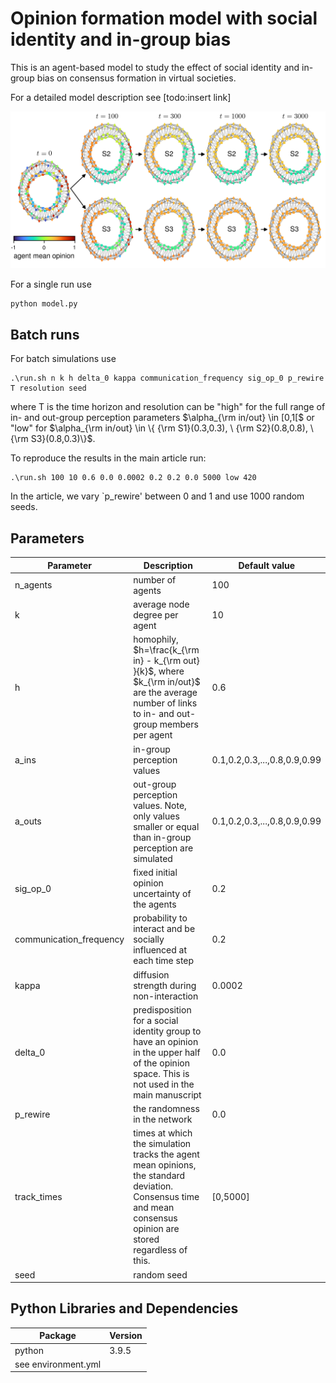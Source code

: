 # Opinion formation model with social identity and in-group bias

This is an agent-based model to study the effect of social identity and in-group bias on consensus formation in virtual societies. 

For a detailed model description see [todo:insert link]

<p align="center">
  <img src="Networks_p=0.png" width="600">
</p>

For a single run use
```
python model.py 
```

## Batch runs

For batch simulations use 
```
.\run.sh n k h delta_0 kappa communication_frequency sig_op_0 p_rewire T resolution seed 
```
where T is the time horizon and resolution can be "high" for the full range of in- and out-group perception parameters $\alpha_{\rm in/out} \in [0,1[$ or "low" for $\alpha_{\rm in/out} \in \{ {\rm S1}(0.3,0.3), \ {\rm S2}(0.8,0.8), \ {\rm S3}(0.8,0.3)\}$.

To reproduce the results in the main article run: 
```
.\run.sh 100 10 0.6 0.0 0.0002 0.2 0.2 0.0 5000 low 420 
```
In the article, we vary `p_rewire' between 0 and 1 and use 1000 random seeds.

## Parameters

| Parameter | Description | Default value |
|-----|-----|-----|
| n_agents | number of agents | 100 |
| k | average node degree per agent | 10 |
| h | homophily, $h=\frac{k_{\rm in} - k_{\rm out} }{k}$, where $k_{\rm in/out}$ are the average number of links to in- and out-group members per agent | 0.6 |
| a_ins | in-group perception values | 0.1,0.2,0.3,...,0.8,0.9,0.99 |
| a_outs | out-group perception values. Note, only values smaller or equal than in-group perception are simulated | 0.1,0.2,0.3,...,0.8,0.9,0.99 |
| sig_op_0 | fixed initial opinion uncertainty of the agents | 0.2 |
| communication_frequency | probability to interact and be socially influenced at each time step | 0.2 |
| kappa | diffusion strength during non-interaction | 0.0002 |
| delta_0 | predisposition for a social identity group to have an opinion in the upper half of the opinion space. This is not used in the main manuscript | 0.0 |
| p_rewire | the randomness in the network | 0.0 |
| track_times | times at which the simulation tracks the agent mean opinions, the standard deviation. Consensus time and mean consensus opinion are stored regardless of this. | [0,5000] |
| seed | random seed | |


## Python Libraries and Dependencies 

| Package  | Version |
|-----|-----|
| python | 3.9.5 |
| see environment.yml | |





